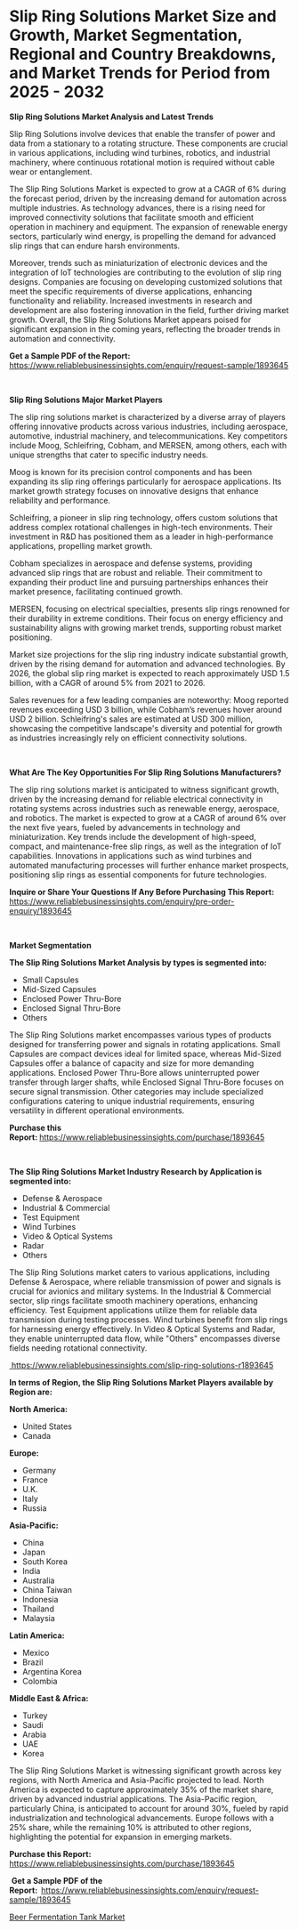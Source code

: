 <p><h1>Slip Ring Solutions Market Size and Growth, Market Segmentation, Regional and Country Breakdowns, and Market Trends for Period from 2025 -  2032</h1></p><p><strong>Slip Ring Solutions Market Analysis and Latest Trends</strong></p>
<p><p>Slip Ring Solutions involve devices that enable the transfer of power and data from a stationary to a rotating structure. These components are crucial in various applications, including wind turbines, robotics, and industrial machinery, where continuous rotational motion is required without cable wear or entanglement. </p><p>The Slip Ring Solutions Market is expected to grow at a CAGR of 6% during the forecast period, driven by the increasing demand for automation across multiple industries. As technology advances, there is a rising need for improved connectivity solutions that facilitate smooth and efficient operation in machinery and equipment. The expansion of renewable energy sectors, particularly wind energy, is propelling the demand for advanced slip rings that can endure harsh environments.</p><p>Moreover, trends such as miniaturization of electronic devices and the integration of IoT technologies are contributing to the evolution of slip ring designs. Companies are focusing on developing customized solutions that meet the specific requirements of diverse applications, enhancing functionality and reliability. Increased investments in research and development are also fostering innovation in the field, further driving market growth. Overall, the Slip Ring Solutions Market appears poised for significant expansion in the coming years, reflecting the broader trends in automation and connectivity.</p></p>
<p><strong>Get a Sample PDF of the Report:&nbsp;</strong> <a href="https://www.reliablebusinessinsights.com/enquiry/request-sample/1893645?utm_campaign=2440&utm_medium=2&utm_source=Github&utm_content=ia&utm_term=11042025&utm_id=slip-ring-solutions">https://www.reliablebusinessinsights.com/enquiry/request-sample/1893645</a></p>
<p>&nbsp;</p>
<p><strong>Slip Ring Solutions Major Market Players</strong></p>
<p><p>The slip ring solutions market is characterized by a diverse array of players offering innovative products across various industries, including aerospace, automotive, industrial machinery, and telecommunications. Key competitors include Moog, Schleifring, Cobham, and MERSEN, among others, each with unique strengths that cater to specific industry needs.</p><p>Moog is known for its precision control components and has been expanding its slip ring offerings particularly for aerospace applications. Its market growth strategy focuses on innovative designs that enhance reliability and performance. </p><p>Schleifring, a pioneer in slip ring technology, offers custom solutions that address complex rotational challenges in high-tech environments. Their investment in R&D has positioned them as a leader in high-performance applications, propelling market growth.</p><p>Cobham specializes in aerospace and defense systems, providing advanced slip rings that are robust and reliable. Their commitment to expanding their product line and pursuing partnerships enhances their market presence, facilitating continued growth.</p><p>MERSEN, focusing on electrical specialties, presents slip rings renowned for their durability in extreme conditions. Their focus on energy efficiency and sustainability aligns with growing market trends, supporting robust market positioning.</p><p>Market size projections for the slip ring industry indicate substantial growth, driven by the rising demand for automation and advanced technologies. By 2026, the global slip ring market is expected to reach approximately USD 1.5 billion, with a CAGR of around 5% from 2021 to 2026.</p><p>Sales revenues for a few leading companies are noteworthy: Moog reported revenues exceeding USD 3 billion, while Cobham’s revenues hover around USD 2 billion. Schleifring's sales are estimated at USD 300 million, showcasing the competitive landscape's diversity and potential for growth as industries increasingly rely on efficient connectivity solutions.</p></p>
<p>&nbsp;</p>
<p><strong>What Are The Key Opportunities For Slip Ring Solutions Manufacturers?</strong></p>
<p><p>The slip ring solutions market is anticipated to witness significant growth, driven by the increasing demand for reliable electrical connectivity in rotating systems across industries such as renewable energy, aerospace, and robotics. The market is expected to grow at a CAGR of around 6% over the next five years, fueled by advancements in technology and miniaturization. Key trends include the development of high-speed, compact, and maintenance-free slip rings, as well as the integration of IoT capabilities. Innovations in applications such as wind turbines and automated manufacturing processes will further enhance market prospects, positioning slip rings as essential components for future technologies.</p></p>
<p><strong>Inquire or Share Your Questions If Any Before Purchasing This Report:</strong> <a href="https://www.reliablebusinessinsights.com/enquiry/pre-order-enquiry/1893645?utm_campaign=2440&utm_medium=2&utm_source=Github&utm_content=ia&utm_term=11042025&utm_id=slip-ring-solutions">https://www.reliablebusinessinsights.com/enquiry/pre-order-enquiry/1893645</a></p>
<p>&nbsp;</p>
<p><strong>Market Segmentation</strong></p>
<p><strong>The Slip Ring Solutions Market Analysis by types is segmented into:</strong></p>
<p><ul><li>Small Capsules</li><li>Mid-Sized Capsules</li><li>Enclosed Power Thru-Bore</li><li>Enclosed Signal Thru-Bore</li><li>Others</li></ul></p>
<p><p>The Slip Ring Solutions market encompasses various types of products designed for transferring power and signals in rotating applications. Small Capsules are compact devices ideal for limited space, whereas Mid-Sized Capsules offer a balance of capacity and size for more demanding applications. Enclosed Power Thru-Bore allows uninterrupted power transfer through larger shafts, while Enclosed Signal Thru-Bore focuses on secure signal transmission. Other categories may include specialized configurations catering to unique industrial requirements, ensuring versatility in different operational environments.</p></p>
<p><strong>Purchase this Report:&nbsp;</strong><a href="https://www.reliablebusinessinsights.com/purchase/1893645?utm_campaign=2440&utm_medium=2&utm_source=Github&utm_content=ia&utm_term=11042025&utm_id=slip-ring-solutions">https://www.reliablebusinessinsights.com/purchase/1893645</a></p>
<p>&nbsp;</p>
<p><strong>The Slip Ring Solutions Market Industry Research by Application is segmented into:</strong></p>
<p><ul><li>Defense & Aerospace</li><li>Industrial & Commercial</li><li>Test Equipment</li><li>Wind Turbines</li><li>Video & Optical Systems</li><li>Radar</li><li>Others</li></ul></p>
<p><p>The Slip Ring Solutions market caters to various applications, including Defense & Aerospace, where reliable transmission of power and signals is crucial for avionics and military systems. In the Industrial & Commercial sector, slip rings facilitate smooth machinery operations, enhancing efficiency. Test Equipment applications utilize them for reliable data transmission during testing processes. Wind turbines benefit from slip rings for harnessing energy effectively. In Video & Optical Systems and Radar, they enable uninterrupted data flow, while "Others" encompasses diverse fields needing rotational connectivity.</p></p>
<p><a href="https://www.reliablebusinessinsights.com/slip-ring-solutions-r1893645?utm_campaign=2440&utm_medium=2&utm_source=Github&utm_content=ia&utm_term=11042025&utm_id=slip-ring-solutions">&nbsp;https://www.reliablebusinessinsights.com/slip-ring-solutions-r1893645</a></p>
<p><strong>In terms of Region, the Slip Ring Solutions Market Players available by Region are:</strong></p>
<p>
    <p> <strong> North America: </strong>
        <ul>
            <li>United States</li>
            <li>Canada</li>
        </ul>
        </p> 
    <p> <strong> Europe: </strong>
        <ul>
            <li>Germany</li>
            <li>France</li>
            <li>U.K.</li>
            <li>Italy</li>
            <li>Russia</li>
        </ul>
        </p> 
    <p> <strong> Asia-Pacific: </strong>
        <ul>
            <li>China</li>
            <li>Japan</li>
            <li>South Korea</li>
            <li>India</li>
            <li>Australia</li>
            <li>China Taiwan</li>
            <li>Indonesia</li>
            <li>Thailand</li>
            <li>Malaysia</li>
        </ul>
        </p> 
    <p> <strong> Latin America: </strong>
        <ul>
            <li>Mexico</li>
            <li>Brazil</li>
            <li>Argentina Korea</li>
            <li>Colombia</li>
        </ul>
        </p> 
    <p> <strong> Middle East & Africa: </strong>
        <ul>
            <li>Turkey</li>
            <li>Saudi</li>
            <li>Arabia</li>
            <li>UAE</li>
            <li>Korea</li>
        </ul>
    </p>
    </p>
<p><p>The Slip Ring Solutions Market is witnessing significant growth across key regions, with North America and Asia-Pacific projected to lead. North America is expected to capture approximately 35% of the market share, driven by advanced industrial applications. The Asia-Pacific region, particularly China, is anticipated to account for around 30%, fueled by rapid industrialization and technological advancements. Europe follows with a 25% share, while the remaining 10% is attributed to other regions, highlighting the potential for expansion in emerging markets.</p></p>
<p><strong>Purchase this Report: </strong><a href="https://www.reliablebusinessinsights.com/purchase/1893645?utm_campaign=2440&utm_medium=2&utm_source=Github&utm_content=ia&utm_term=11042025&utm_id=slip-ring-solutions">https://www.reliablebusinessinsights.com/purchase/1893645</a></p>
<p>&nbsp;<strong>Get a Sample PDF of the Report:&nbsp;&nbsp;</strong><a href="https://www.reliablebusinessinsights.com/enquiry/request-sample/1893645?utm_campaign=2440&utm_medium=2&utm_source=Github&utm_content=ia&utm_term=11042025&utm_id=slip-ring-solutions">https://www.reliablebusinessinsights.com/enquiry/request-sample/1893645</a></p>
<p><strong></strong></p>
<p><p><a href="https://github.com/wwwkeltoum/Market-Research-Report-List-5/blob/main/beer-fermentation-tank-market.md?utm_campaign=2440&utm_medium=2&utm_source=Github&utm_content=ia&utm_term=11042025&utm_id=slip-ring-solutions">Beer Fermentation Tank Market</a></p></p>